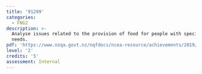 ```yaml
---
title: '91299'
categories:
  - FNG2
description: >-
  Analyse issues related to the provision of food for people with specific food
  needs.
pdf: 'https://www.nzqa.govt.nz/nqfdocs/ncea-resource/achievements/2019/as91299.pdf'
level: '2'
credits: '5'
assessment: Internal
---
```


